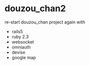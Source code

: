 # douzou_chan2

re-start douzou_chan project again with

* rails5
* ruby 2.3
* websocket
* omniauth
* devise
* google map
